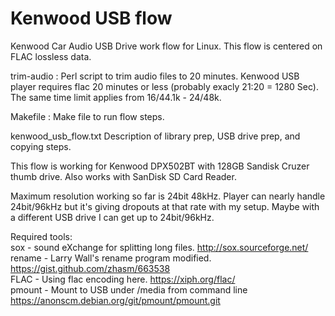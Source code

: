 # Kenwood USB flow

Kenwood Car Audio USB Drive work flow for Linux. This flow is centered on FLAC lossless data.

trim-audio : Perl script to trim audio files to 20 minutes. Kenwood
USB player requires flac 20 minutes or less (probably exacly 21:20 =
1280 Sec). The same time limit applies from 16/44.1k - 24/48k.

Makefile : Make file to run flow steps.

kenwood_usb_flow.txt Description of library prep, USB drive prep, and copying steps.

This flow is working for Kenwood DPX502BT with 128GB Sandisk Cruzer
thumb drive. Also works with SanDisk SD Card Reader.

Maximum resolution working so far is 24bit 48kHz. Player can nearly
handle 24bit/96kHz but it's giving dropouts at that rate with my
setup. Maybe with a different USB drive I can get up to 24bit/96kHz.

<hl>
   
Required tools:<br>
   sox     - sound eXchange for splitting long files.    http://sox.sourceforge.net/<br>
   rename  - Larry Wall's rename program modified.       https://gist.github.com/zhasm/663538<br>
   FLAC    - Using flac encoding here.                   https://xiph.org/flac/<br>
   pmount  - Mount to USB under /media from command line https://anonscm.debian.org/git/pmount/pmount.git<br>
   
   
   




